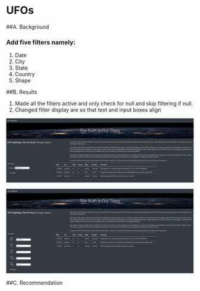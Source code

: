 # UFOs

##A. Background

### Add five filters namely:
1. Date
2. City
3. State
4. Country
5. Shape

##B. Results

1. Made all the filters active and only check for null 
and skip filtering if null.
2. Changed filter display are so that text and input boxes align

![](UFOS_1_13_2010.PNG)

![](UFO_CHALLEGE.PNG)

##C. Recommendation
